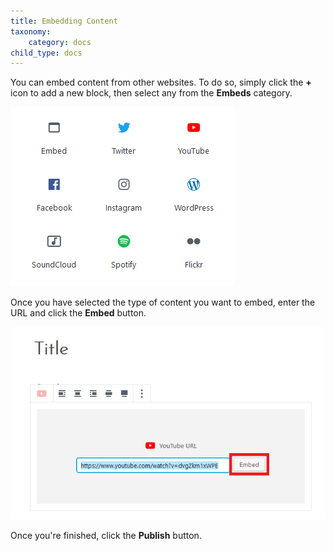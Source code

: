 ```yaml
---
title: Embedding Content
taxonomy:
    category: docs
child_type: docs
---
```


You can embed content from other websites. To do so, simply click the **+** icon to add a new block, then select any from the **Embeds** category.

![](embed.PNG)

Once you have selected the type of content you want to embed, enter the URL and click the **Embed** button.

![](embedbutton.png)


Once you're finished, click the **Publish** button.
